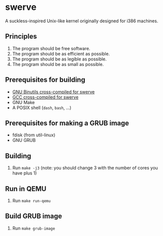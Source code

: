 # swerve

A suckless-inspired Unix-like kernel originally designed for i386 machines.

## Principles

1. The program should be free software.
1. The program should be as efficient as possible.
1. The program should be as legible as possible.
1. The program should be as small as possible.

## Prerequisites for building

* [GNU Binutils cross-compiled for
  swerve](https://gitlab.com/swegbun/swerve-binutils)
* [GCC cross-compiled for swerve](https://gitlab.com/swegbun/swerve-gcc)
* GNU Make
* A POSIX shell (`dash`, `bash`, ...)

## Prerequisites for making a GRUB image

* fdisk (from util-linux)
* GNU GRUB

## Building

1. Run `make -j3` (note: you should change 3 with the number of cores you have
   plus 1)

## Run in QEMU

1. Run `make run-qemu`

## Build GRUB image

1. Run `make grub-image`
